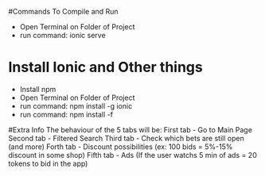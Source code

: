 #Commands To Compile and Run
- Open Terminal on Folder of Project
- run command: ionic serve

# Install Ionic and Other things
- Install npm
- Open Terminal on Folder of Project
- run command: npm install -g ionic
- run command: npm install -f

#Extra Info
The behaviour of the 5 tabs will be:
	First tab  - Go to Main Page
	Second tab - Filtered Search
	Third tab  - Check which bets are still open (and more)
	Forth tab  - Discount possibilities (ex: 100 bids = 5%-15% discount in some shop)
	Fifth tab  - Ads (If the user watchs 5 min of ads = 20 tokens to bid in the app)
